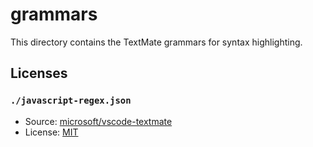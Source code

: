 # grammars

This directory contains the TextMate grammars for syntax highlighting.

## Licenses

### ``./javascript-regex.json``

- Source: [microsoft/vscode-textmate](https://github.com/microsoft/vscode-textmate/blob/main/test-cases/first-mate/fixtures/javascript-regex.json)
- License: [MIT](https://github.com/microsoft/vscode-textmate/blob/main/LICENSE.md)
